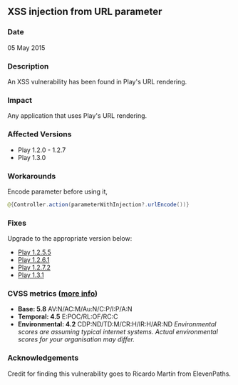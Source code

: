 ## XSS  injection from URL parameter

### Date

05 May 2015

### Description

An XSS vulnerability has been found in Play's URL rendering.

### Impact

Any application that uses Play's URL rendering.

### Affected Versions

* Play 1.2.0 - 1.2.7
* Play 1.3.0

### Workarounds

Encode parameter before using it,

```java
@{Controller.action(parameterWithInjection?.urlEncode())}
```

### Fixes

Upgrade to the appropriate version below:

* [Play 1.2.5.5](http://downloads.typesafe.com/play/1.2.5.5/play-1.2.5.5.zip)
* [Play 1.2.6.1](http://downloads.typesafe.com/play/1.2.6.1/play-1.2.6.1.zip)
* [Play 1.2.7.2](http://downloads.typesafe.com/play/1.2.7.2/play-1.2.7.2.zip)
* [Play 1.3.1](http://downloads.typesafe.com/play/1.3.1/play-1.3.1.zip)

### CVSS metrics (<a href="http://www.first.org/cvss/cvss-guide">more info</a>)

* **Base: 5.8**
 AV:N/AC:M/Au:N/C:P/I:P/A:N
* **Temporal: 4.5**
 E:POC/RL:OF/RC:C
* **Environmental: 4.2**
 CDP:ND/TD:M/CR:H/IR:H/AR:ND
 *Environmental scores are assuming typical internet systems. Actual environmental scores for your organisation may differ.*

### Acknowledgements

Credit for finding this vulnerability goes to Ricardo Martín from ElevenPaths.
